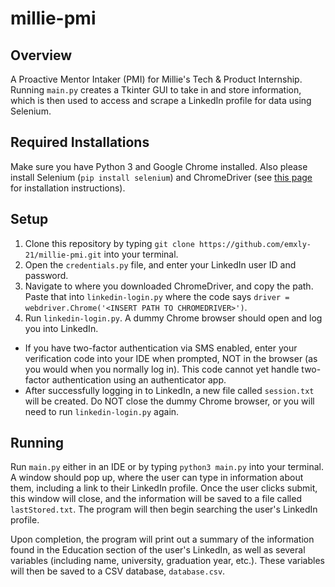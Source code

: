 # millie-pmi
## Overview
A Proactive Mentor Intaker (PMI) for Millie's Tech & Product Internship. Running `main.py` creates a Tkinter GUI to take in and store information, which is then used to access and scrape a LinkedIn profile for data using Selenium.

## Required Installations
Make sure you have Python 3 and Google Chrome installed. Also please install Selenium (`pip install selenium`) and ChromeDriver (see [this page](https://sites.google.com/a/chromium.org/chromedriver/downloads) for installation instructions).

## Setup
1. Clone this repository by typing `git clone https://github.com/emxly-21/millie-pmi.git` into your terminal.
2. Open the `credentials.py` file, and enter your LinkedIn user ID and password.
3. Navigate to where you downloaded ChromeDriver, and copy the path. Paste that into `linkedin-login.py` where the code says `driver = webdriver.Chrome('<INSERT PATH TO CHROMEDRIVER>')`.
4. Run `linkedin-login.py`. A dummy Chrome browser should open and log you into LinkedIn.
  * If you have two-factor authentication via SMS enabled, enter your verification code into your IDE when prompted, NOT in the browser (as you would when you normally log in). This code cannot yet handle two-factor authentication using an authenticator app.
  * After successfully logging in to LinkedIn, a new file called `session.txt` will be created. Do NOT close the dummy Chrome browser, or you will need to run `linkedin-login.py` again.
  
## Running
Run `main.py` either in an IDE or by typing `python3 main.py` into your terminal. A window should pop up, where the user can type in information about them, including a link to their LinkedIn profile. Once the user clicks submit, this window will close, and the information will be saved to a file called `lastStored.txt`. The program will then begin searching the user's LinkedIn profile.

Upon completion, the program will print out a summary of the information found in the Education section of the user's LinkedIn, as well as several variables (including name, university, graduation year, etc.). These variables will then be saved to a CSV database, `database.csv`.
